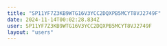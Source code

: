 ```yaml
---
title: "SP11YF7Z3KB9WTG16V3YCC2DQXPB5MCYT8VJ2749F"
date: 2024-11-14T00:02:28.834Z
user: SP11YF7Z3KB9WTG16V3YCC2DQXPB5MCYT8VJ2749F
layout: "users"
---
```

    